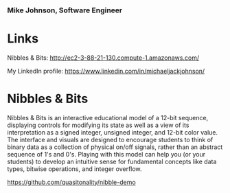### Mike Johnson, Software Engineer

# Links

Nibbles & Bits: http://ec2-3-88-21-130.compute-1.amazonaws.com/

My LinkedIn profile: https://www.linkedin.com/in/michaeljackjohnson/

# Nibbles & Bits

Nibbles & Bits is an interactive educational model of a 12-bit sequence, displaying controls for modifying its state as well as a view of its interpretation as a signed integer, unsigned integer, and 12-bit color value. The interface and visuals are designed to encourage students to think of binary data as a collection of physical on/off signals, rather than an abstract sequence of 1's and 0's. Playing with this model can help you (or your students) to develop an intuitive sense for fundamental concepts like data types, bitwise operations, and integer overflow.

https://github.com/quasitonality/nibble-demo
